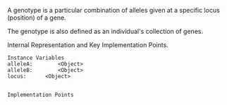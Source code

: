 A genotype is a particular combination of alleles given at a specific locus (position) of a gene.

The genotype is also defined as an individual's collection of genes.

Internal Representation and Key Implementation Points.

    Instance Variables
	alleleA:		<Object>
	alleleB:		<Object>
	locus:		<Object>


    Implementation Points
